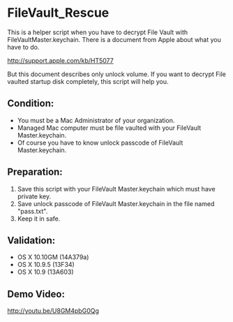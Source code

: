 FileVault_Rescue
================
This is a helper script when you have to decrypt File Vault with FileVaultMaster.keychain.
There is a document from Apple about what you have to do.

http://support.apple.com/kb/HT5077

But this document describes only unlock volume. If you want to decrypt File vaulted startup disk completely, this script will help you.

Condition:
------------------------------------------------
* You must be a Mac Administrator of your organization.
* Managed Mac computer must be file vaulted with your FileVault Master.keychain.
* Of course you have to know unlock passcode of  FileVault Master.keychain.

Preparation:
------------------------------------------------
1. Save this script with your FileVault Master.keychain which must have private key.
2. Save unlock passcode of FileVault Master.keychain in the file named "pass.txt".
3. Keep it in safe.
	
Validation:
------------------------------------------------
* OS X 10.10GM (14A379a)
* OS X 10.9.5 (13F34)
* OS X 10.9 (13A603)

Demo Video: 
------------------------------------------------
<http://youtu.be/U8GM4pbG0Qg>
